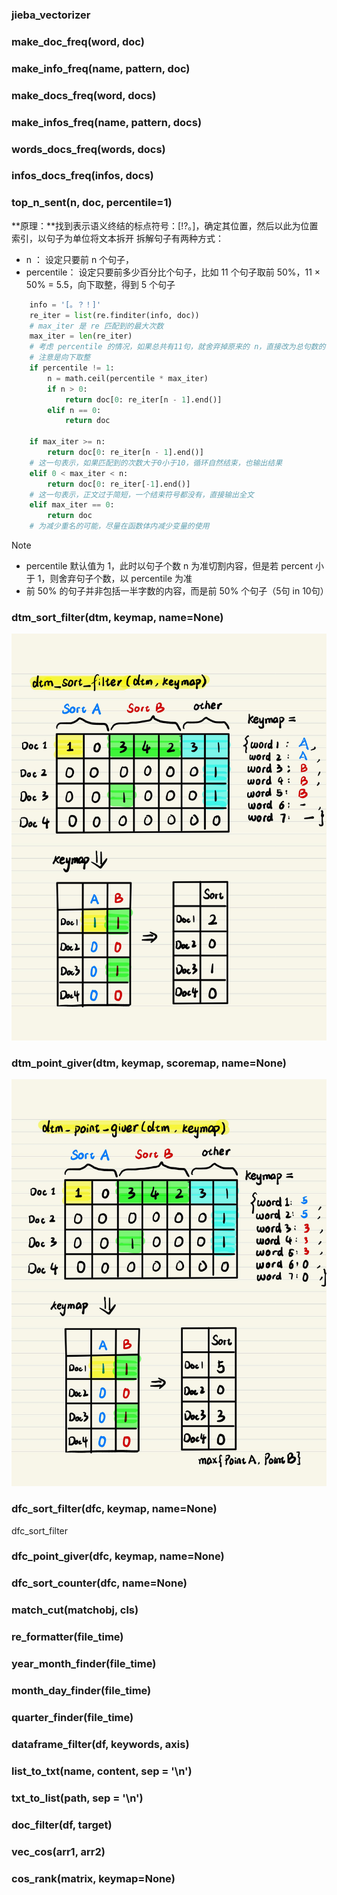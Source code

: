 
### jieba_vectorizer

### make_doc_freq(word, doc)

### make_info_freq(name, pattern, doc)

### make_docs_freq(word, docs)

### make_infos_freq(name, pattern, docs)

### words_docs_freq(words, docs)



### infos_docs_freq(infos, docs)



### top_n_sent(n, doc, percentile=1)

**原理：**找到表示语义终结的标点符号：[!?。]，确定其位置，然后以此为位置索引，以句子为单位将文本拆开
拆解句子有两种方式：
- n ： 设定只要前 n 个句子，
- percentile： 设定只要前多少百分比个句子，比如 11 个句子取前 50%，11 × 50% = 5.5，向下取整，得到 5 个句子

```python
    info = '[。？！]'
    re_iter = list(re.finditer(info, doc))
    # max_iter 是 re 匹配到的最大次数
    max_iter = len(re_iter)
    # 考虑 percentile 的情况，如果总共有11句，就舍弃掉原来的 n，直接改为总句数的 percentile 对应的句子数
    # 注意是向下取整
    if percentile != 1:
        n = math.ceil(percentile * max_iter)
        if n > 0:
            return doc[0: re_iter[n - 1].end()]
        elif n == 0:
            return doc

    if max_iter >= n:
        return doc[0: re_iter[n - 1].end()]
    # 这一句表示，如果匹配到的次数大于0小于10，循环自然结束，也输出结果
    elif 0 < max_iter < n:
        return doc[0: re_iter[-1].end()]
    # 这一句表示，正文过于简短，一个结束符号都没有，直接输出全文
    elif max_iter == 0:
        return doc
    # 为减少重名的可能，尽量在函数体内减少变量的使用
```

> [!NOTE]
> - percentile 默认值为 1，此时以句子个数 n 为准切割内容，但是若 percent 小于 1，则舍弃句子个数，以 percentile 为准
> - 前 50% 的句子并非包括一半字数的内容，而是前 50% 个句子（5句 in 10句）

### dtm_sort_filter(dtm, keymap, name=None)

![dtm_sort_filter](dtm_sort_filter.jpg)



### dtm_point_giver(dtm, keymap, scoremap, name=None)

![dtm_point_giver](dtm_point_giver.jpg)


### dfc_sort_filter(dfc, keymap, name=None)
dfc_sort_filter


### dfc_point_giver(dfc, keymap, name=None)


### dfc_sort_counter(dfc, name=None)


### match_cut(matchobj, cls)


### re_formatter(file_time)


### year_month_finder(file_time)


### month_day_finder(file_time)


### quarter_finder(file_time)


### dataframe_filter(df, keywords, axis)


### list_to_txt(name, content, sep = '\n')


### txt_to_list(path, sep = '\n')


### doc_filter(df, target)


### vec_cos(arr1, arr2)


### cos_rank(matrix, keymap=None)




